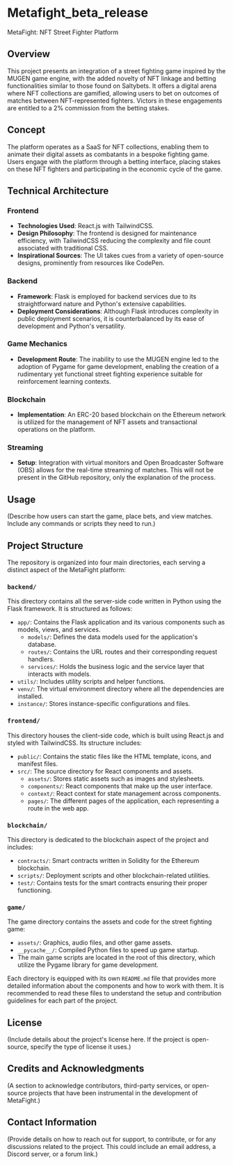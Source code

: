# Metafight_beta_release

MetaFight: NFT Street Fighter Platform

## Overview

This project presents an integration of a street fighting game inspired by the MUGEN game engine, with the added novelty of NFT linkage and betting functionalities similar to those found on Saltybets. It offers a digital arena where NFT collections are gamified, allowing users to bet on outcomes of matches between NFT-represented fighters. Victors in these engagements are entitled to a 2% commission from the betting stakes.

## Concept

The platform operates as a SaaS for NFT collections, enabling them to animate their digital assets as combatants in a bespoke fighting game. Users engage with the platform through a betting interface, placing stakes on these NFT fighters and participating in the economic cycle of the game.

## Technical Architecture

### Frontend

- **Technologies Used**: React.js with TailwindCSS.
- **Design Philosophy**: The frontend is designed for maintenance efficiency, with TailwindCSS reducing the complexity and file count associated with traditional CSS.
- **Inspirational Sources**: The UI takes cues from a variety of open-source designs, prominently from resources like CodePen.

### Backend

- **Framework**: Flask is employed for backend services due to its straightforward nature and Python's extensive capabilities.
- **Deployment Considerations**: Although Flask introduces complexity in public deployment scenarios, it is counterbalanced by its ease of development and Python's versatility.

### Game Mechanics

- **Development Route**: The inability to use the MUGEN engine led to the adoption of Pygame for game development, enabling the creation of a rudimentary yet functional street fighting experience suitable for reinforcement learning contexts.

### Blockchain

- **Implementation**: An ERC-20 based blockchain on the Ethereum network is utilized for the management of NFT assets and transactional operations on the platform.

### Streaming

- **Setup**: Integration with virtual monitors and Open Broadcaster Software (OBS) allows for the real-time streaming of matches. This will not be present in the GitHub repository, only the explanation of the process.


## Usage

(Describe how users can start the game, place bets, and view matches. Include any commands or scripts they need to run.)

## Project Structure

The repository is organized into four main directories, each serving a distinct aspect of the MetaFight platform:

### `backend/`
This directory contains all the server-side code written in Python using the Flask framework. It is structured as follows:

- `app/`: Contains the Flask application and its various components such as models, views, and services.
  - `models/`: Defines the data models used for the application's database.
  - `routes/`: Contains the URL routes and their corresponding request handlers.
  - `services/`: Holds the business logic and the service layer that interacts with models.
- `utils/`: Includes utility scripts and helper functions.
- `venv/`: The virtual environment directory where all the dependencies are installed.
- `instance/`: Stores instance-specific configurations and files.

### `frontend/`
This directory houses the client-side code, which is built using React.js and styled with TailwindCSS. Its structure includes:

- `public/`: Contains the static files like the HTML template, icons, and manifest files.
- `src/`: The source directory for React components and assets.
  - `assets/`: Stores static assets such as images and stylesheets.
  - `components/`: React components that make up the user interface.
  - `context/`: React context for state management across components.
  - `pages/`: The different pages of the application, each representing a route in the web app.

### `blockchain/`
This directory is dedicated to the blockchain aspect of the project and includes:

- `contracts/`: Smart contracts written in Solidity for the Ethereum blockchain.
- `scripts/`: Deployment scripts and other blockchain-related utilities.
- `test/`: Contains tests for the smart contracts ensuring their proper functioning.

### `game/`
The game directory contains the assets and code for the street fighting game:

- `assets/`: Graphics, audio files, and other game assets.
- `__pycache__/`: Compiled Python files to speed up game startup.
- The main game scripts are located in the root of this directory, which utilize the Pygame library for game development.

Each directory is equipped with its own `README.md` file that provides more detailed information about the components and how to work with them. It is recommended to read these files to understand the setup and contribution guidelines for each part of the project.




## License

(Include details about the project's license here. If the project is open-source, specify the type of license it uses.)

## Credits and Acknowledgments

(A section to acknowledge contributors, third-party services, or open-source projects that have been instrumental in the development of MetaFight.)

## Contact Information

(Provide details on how to reach out for support, to contribute, or for any discussions related to the project. This could include an email address, a Discord server, or a forum link.)


